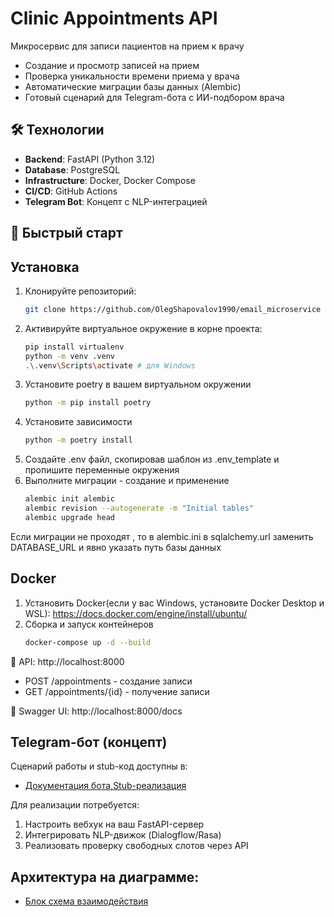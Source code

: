 # Clinic Appointments API
Микросервис для записи пациентов на прием к врачу
- Создание и просмотр записей на прием
- Проверка уникальности времени приема у врача
- Автоматические миграции базы данных (Alembic)
- Готовый сценарий для Telegram-бота с ИИ-подбором врача

## 🛠 Технологии
- **Backend**: FastAPI (Python 3.12)
- **Database**: PostgreSQL
- **Infrastructure**: Docker, Docker Compose
- **CI/CD**: GitHub Actions
- **Telegram Bot**: Концепт с NLP-интеграцией

## 🚀 Быстрый старт

## Установка

1. Клонируйте репозиторий:
   ```bash
   git clone https://github.com/OlegShapovalov1990/email_microservice
   
2. Активируйте виртуальное окружение в корне проекта:
    ```bash
   pip install virtualenv
    python -m venv .venv 
    .\.venv\Scripts\activate # для Windows
   
3. Установите poetry в вашем виртуальном окружении
    ```bash
   python -m pip install poetry
   
4. Установите зависимости
    ```bash
   python -m poetry install
   
5. Создайте .env файл, скопировав шаблон из .env_template и пропишите переменные окружения
6. Выполните миграции - создание и применение
    ```bash
   alembic init alembic
   alembic revision --autogenerate -m "Initial tables"
   alembic upgrade head
   
Если миграции не проходят , то в alembic.ini в sqlalchemy.url заменить DATABASE_URL и явно указать путь базы данных
   
## Docker
1. Установить Docker(если у вас Windows, установите Docker Desktop и WSL): https://docs.docker.com/engine/install/ubuntu/
2. Сборка и запуск контейнеров
    ```bash
   docker-compose up -d --build

🔹 API: http://localhost:8000
- POST /appointments - создание записи
- GET /appointments/{id} - получение записи

🔹 Swagger UI: http://localhost:8000/docs

## Telegram-бот (концепт)

Сценарий работы и stub-код доступны в:
- [Документация бота,Stub-реализация](bot_scenario.md)

Для реализации потребуется:
1. Настроить вебхук на ваш FastAPI-сервер
2. Интегрировать NLP-движок (Dialogflow/Rasa)
3. Реализовать проверку свободных слотов через API


## Архитектура на диаграмме:
- [Блок схема взаимодействия](diagram)